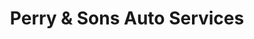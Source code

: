 ---
title: "Perry & Sons Auto Services"
url: /edgewater/perry-und-sons-auto-services/
shop: Autowerkstatt
---